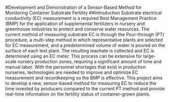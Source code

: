 #Development and Demonstration of a Sensor-Based Method for Monitoring Container Substrate Fertility
##Introduction
Substrate electrical conductivity (EC) measurement is a required Best Management Practice (BMP) for the application of supplemental fertilizers in nursery and greenhouse industries to protect and conserve water resources. The current method of measuring substrate EC is through the Pour-through (PT) procedure, a multi-step method in which representative plants are selected for EC measurement, and a predetermined volume of water is poured on the surface of each test plant. The resulting leachate is collected and EC is determined using an EC meter. This process can be extensive for large-scale nursery production zones, requiring a significant amount of time and manual labor. With the personnel shortages that exist in production nurseries, technologies are needed to improve and optimize EC measurement and recordkeeping so the BMP is effective. This project aims to develop a new, sensor-based method for measuring EC to reduce the time invested by producers compared to the current PT method and provide real-time information on the fertility status of container-grown plants. 
